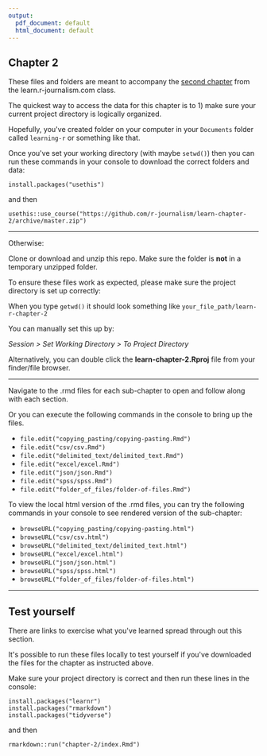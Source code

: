 ```yaml
---
output:
  pdf_document: default
  html_document: default
---
```

## Chapter 2

These files and folders are meant to accompany the [second chapter](https://learn.r-journalism.com/en/importing_exporting/) from the learn.r-journalism.com class.

The quickest way to access the data for this chapter is to 1) make sure your current project directory is logically organized. 

Hopefully, you've created folder on your computer in your `Documents` folder called `learning-r` or something like that.

Once you've set your working directory (with maybe `setwd()`) then you can run these commands in your console to download the correct folders and data:

```
install.packages("usethis")
```

and then

```
usethis::use_course("https://github.com/r-journalism/learn-chapter-2/archive/master.zip")
```

----

Otherwise:

Clone or download and unzip this repo. Make sure the folder is **not** in a temporary unzipped folder.

To ensure these files work as expected, please make sure the project directory is set up correctly: 

When you type `getwd()` it should look something like `your_file_path/learn-r-chapter-2`

You can manually set this up by:

*Session > Set Working Directory > To Project Directory*

Alternatively, you can double click the **learn-chapter-2.Rproj** file from your finder/file browser.

----

Navigate to the .rmd files for each sub-chapter to open and follow along with each section.

Or you can execute the following commands in the console to bring up the files.

* `file.edit("copying_pasting/copying-pasting.Rmd")`
* `file.edit("csv/csv.Rmd")`
* `file.edit("delimited_text/delimited_text.Rmd")`
* `file.edit("excel/excel.Rmd")`
* `file.edit("json/json.Rmd")`
* `file.edit("spss/spss.Rmd")`
* `file.edit("folder_of_files/folder-of-files.Rmd")`

To view the local html version of the .rmd files, you can try the following commands in your console to see rendered version of the sub-chapter:

* `browseURL("copying_pasting/copying-pasting.html")`
* `browseURL("csv/csv.html")`
* `browseURL("delimited_text/delimited_text.html")`
* `browseURL("excel/excel.html")`
* `browseURL("json/json.html")`
* `browseURL("spss/spss.html")`
* `browseURL("folder_of_files/folder-of-files.html")`

----

## Test yourself

There are links to exercise what you've learned spread through out this section.

It's possible to run these files locally to test yourself if you've downloaded the files for the chapter as instructed above.

Make sure your project directory is correct and then run these lines in the console:


```
install.packages("learnr")
install.packages("rmarkdown")
install.packages("tidyverse")
```

and then

```
rmarkdown::run("chapter-2/index.Rmd")
```
